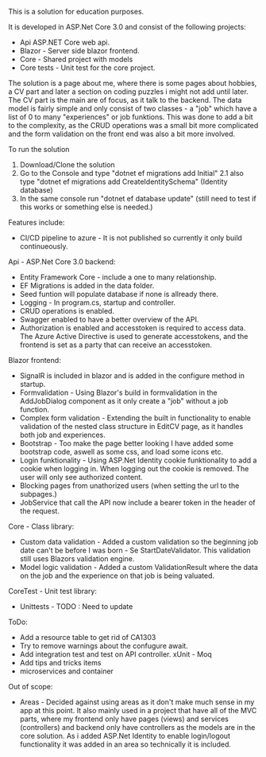 This is a solution for education purposes.

It is developed in ASP.Net Core 3.0 and consist of the following projects:
- Api ASP.NET Core web api.
- Blazor - Server side blazor frontend.
- Core - Shared project with models
- Core tests - Unit test for the core project.

The solution is a page about me, where there is some pages about hobbies, a CV part and later a section on coding puzzles i might not add until later. The CV part is the main are of focus, as it talk to the backend.
The data model is fairly simple and only consist of two classes - a "job" which have a list of 0 to many "experiences" or job funktions. This was done to add a bit to the complexity, as the CRUD operations was a small bit more complicated and the form validation on the front end was also a bit more involved. 

To run the solution
1. Download/Clone the solution
2. Go to the Console and type "dotnet ef migrations add Initial"
2.1 also type "dotnet ef migrations add CreateIdentitySchema" (Identity database)
3. In the same console run "dotnet ef database update"
(still need to test if this works or something else is needed.)

Features include:
- CI/CD pipeline to azure - It is not published so currently it only build continueously.

Api - ASP.Net Core 3.0 backend:
- Entity Framework Core - include a one to many relationship.
- EF Migrations is added in the data folder. 
- Seed funtion will populate database if none is allready there.
- Logging - In program.cs, startup and controller. 
- CRUD operations is enabled. 
- Swagger enabled to have a better overview of the API.
- Authorization is enabled and accesstoken is required to access data. The Azure Active Directive is used to generate accesstokens, and the frontend is set as a party that can receive an accesstoken.

Blazor frontend:
- SignalR is included in blazor and is added in the configure method in startup.
- Formvalidation - Using Blazor's build in formvalidation in the AddJobDialog component as it only create a "job" without a job function.
- Complex form validation - Extending the built in functionality to enable validation of the nested class structure in EditCV page, as it handles both job and experiences.
- Bootstrap - Too make the page better looking I have added some bootstrap code, aswell as some css, and load some icons etc.
- Login funktionality - Using ASP.Net Identity cookie funktionality to add a cookie when logging in. When logging out the cookie is removed. The user will only see authorized content.
- Blocking pages from unathorized users (when setting the url to the subpages.)
- JobService that call the API now include a bearer token in the header of the request.

Core - Class library:
- Custom data validation - Added a custom validation so the beginning job date can't be before I was born - Se StartDateValidator. This validation still uses Blazors validation engine.
- Model logic validation - Added a custom ValidationResult where the data on the job and the experience on that job is being valuated.

CoreTest - Unit test library:
- Unittests - TODO : Need to update

ToDo: 
- Add a resource table to get rid of CA1303
- Try to remove warnings about the confugure await.
- Add integration test and test on API controller. xUnit - Moq
- Add tips and tricks items
- microservices and container

Out of scope:
- Areas - Decided against using areas as it don't make much sense in my app at this point. It also mainly used in a project that have all of the MVC parts, where my frontend only have pages (views) and services (controllers) and backend only have controllers as the models are in the core solution. As i added ASP.Net Identity to enable login/logout functionality it was added in an area so technically it is included.
